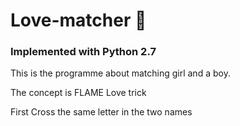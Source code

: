 # Love-matcher 💝
### Implemented with Python 2.7
This is the programme about matching girl and a boy.

The concept is FLAME Love trick

First Cross the same letter in the two names
